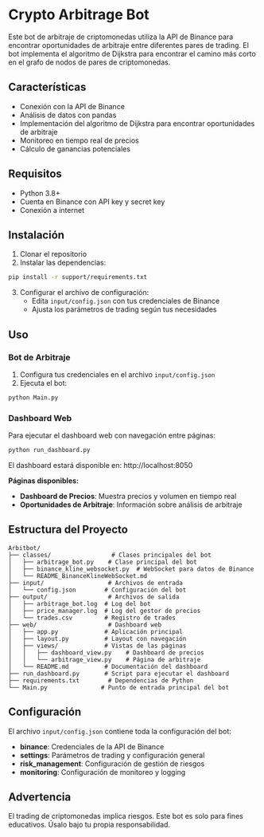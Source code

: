 # Crypto Arbitrage Bot

Este bot de arbitraje de criptomonedas utiliza la API de Binance para encontrar oportunidades de arbitraje entre diferentes pares de trading. El bot implementa el algoritmo de Dijkstra para encontrar el camino más corto en el grafo de nodos de pares de criptomonedas.

## Características

- Conexión con la API de Binance
- Análisis de datos con pandas
- Implementación del algoritmo de Dijkstra para encontrar oportunidades de arbitraje
- Monitoreo en tiempo real de precios
- Cálculo de ganancias potenciales

## Requisitos

- Python 3.8+
- Cuenta en Binance con API key y secret key
- Conexión a internet

## Instalación

1. Clonar el repositorio
2. Instalar las dependencias:
```bash
pip install -r support/requirements.txt
```
3. Configurar el archivo de configuración:
   - Edita `input/config.json` con tus credenciales de Binance
   - Ajusta los parámetros de trading según tus necesidades

## Uso

### Bot de Arbitraje
1. Configura tus credenciales en el archivo `input/config.json`
2. Ejecuta el bot:
```bash
python Main.py
```

### Dashboard Web
Para ejecutar el dashboard web con navegación entre páginas:
```bash
python run_dashboard.py
```

El dashboard estará disponible en: http://localhost:8050

**Páginas disponibles:**
- **Dashboard de Precios**: Muestra precios y volumen en tiempo real
- **Oportunidades de Arbitraje**: Información sobre análisis de arbitraje

## Estructura del Proyecto

```
Arbitbot/
├── classes/                 # Clases principales del bot
│   ├── arbitrage_bot.py    # Clase principal del bot
│   ├── binance_kline_websocket.py  # WebSocket para datos de Binance
│   └── README_BinanceKlineWebSocket.md
├── input/                  # Archivos de entrada
│   └── config.json        # Configuración del bot
├── output/                 # Archivos de salida
│   ├── arbitrage_bot.log  # Log del bot
│   ├── price_manager.log  # Log del gestor de precios
│   └── trades.csv         # Registro de trades
├── web/                    # Dashboard web
│   ├── app.py             # Aplicación principal
│   ├── layout.py          # Layout con navegación
│   ├── views/             # Vistas de las páginas
│   │   ├── dashboard_view.py    # Dashboard de precios
│   │   └── arbitrage_view.py    # Página de arbitraje
│   └── README.md          # Documentación del dashboard
├── run_dashboard.py       # Script para ejecutar el dashboard
├── requirements.txt        # Dependencias de Python
└── Main.py               # Punto de entrada principal del bot
```

## Configuración

El archivo `input/config.json` contiene toda la configuración del bot:

- **binance**: Credenciales de la API de Binance
- **settings**: Parámetros de trading y configuración general
- **risk_management**: Configuración de gestión de riesgos
- **monitoring**: Configuración de monitoreo y logging

## Advertencia

El trading de criptomonedas implica riesgos. Este bot es solo para fines educativos. Úsalo bajo tu propia responsabilidad.

